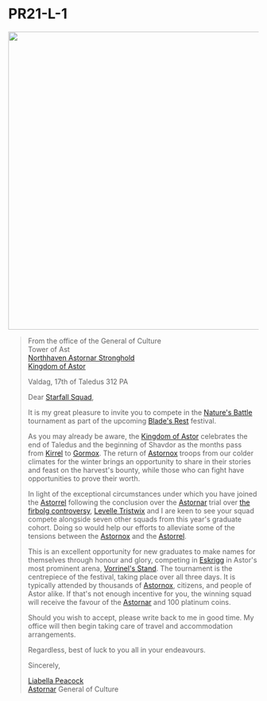 # PR21-L-1

<img src="../../images/papers/letters/natures-battle-starfall-squad-invite.png" width="600" />

> From the office of the General of Culture  
> Tower of Ast  
> [Northhaven Astornar Stronghold](../../places/strongholds/northhaven-astornar-stronghold.md)  
> [Kingdom of Astor](../../civilisations/kingdom-of-astor/kingdom-of-astor.md)
>
> Valdag, 17th of Taledus 312 PA
>
> Dear [Starfall Squad](../../organisations/astorrel/squads/starfall-squad.md),
>
> It is my great pleasure to invite you to compete in the [Nature's Battle](../../mechanics/roleplay/natures-battle.md) tournament as part of the upcoming [Blade's Rest](../../festivals/blades-rest.md) festival.
>
> As you may already be aware, the [Kingdom of Astor](../../civilisations/kingdom-of-astor/kingdom-of-astor.md) celebrates the end of Taledus and the beginning of Shavdor as the months pass from [Kirrel](../../gods/deities/kirrel.md) to [Gormox](../../gods/deities/gormox.md). The return of [Astornox](../../organisations/astornox/astornox.md) troops from our colder climates for the winter brings an opportunity to share in their stories and feast on the harvest's bounty, while those who can fight have opportunities to prove their worth.
>
> In light of the exceptional circumstances under which you have joined the [Astorrel](../../organisations/astorrel/astorrel.md) following the conclusion over the [Astornar](../../organisations/astornar.md) trial over [the firbolg controversy](../../storylines/ended/the-firbolg-controversy.md), [Levelle Tristwix](../../characters/levelle-tristwix.md) and I are keen to see your squad compete alongside seven other squads from this year's graduate cohort. Doing so would help our efforts to alleviate some of the tensions between the [Astornox](../../organisations/astornox/astornox.md) and the [Astorrel](../../organisations/astorrel/astorrel.md).
>
> This is an excellent opportunity for new graduates to make names for themselves through honour and glory, competing in [Eskrigg](../../places/cities/eskrigg.md) in Astor's most prominent arena, [Vorrinel's Stand](../../places/buildings/vorrinels-stand.md). The tournament is the centrepiece of the festival, taking place over all three days. It is typically attended by thousands of [Astornox](../../organisations/astornox/astornox.md), citizens, and people of Astor alike. If that's not enough incentive for you, the winning squad will receive the favour of the [Astornar](../../organisations/astornar.md) and 100 platinum coins.
>
> Should you wish to accept, please write back to me in good time. My office will then begin taking care of travel and accommodation arrangements.
>
> Regardless, best of luck to you all in your endeavours.
>
> Sincerely,
>
> [Liabella Peacock](../../characters/liabella-peacock.md)  
> [Astornar](../../organisations/astornar.md) General of Culture
